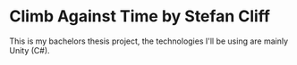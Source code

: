 # Climb Against Time by Stefan Cliff
 This is my bachelors thesis project, the technologies I'll be using are mainly Unity (C#).
